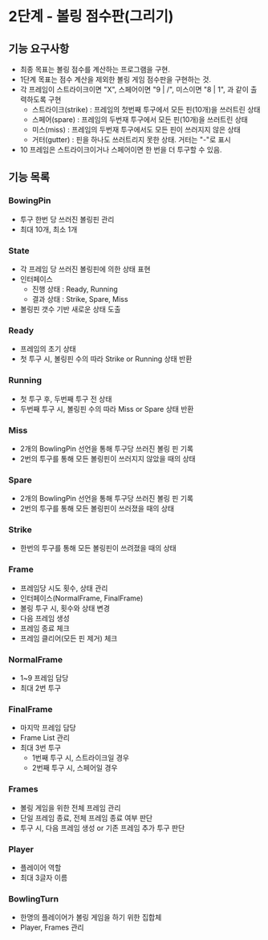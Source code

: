 # 2단계 - 볼링 점수판(그리기)

## 기능 요구사항
- 최종 목표는 볼링 점수를 계산하는 프로그램을 구현.
- 1단계 목표는 점수 계산을 제외한 볼링 게임 점수판을 구현하는 것.
- 각 프레임이 스트라이크이면 "X", 스페어이면 "9 | /", 미스이면 "8 | 1", 과 같이 출력하도록 구현
  - 스트라이크(strike) : 프레임의 첫번째 투구에서 모든 핀(10개)을 쓰러트린 상태
  - 스페어(spare) : 프레임의 두번재 투구에서 모든 핀(10개)을 쓰러트린 상태
  - 미스(miss) : 프레임의 두번재 투구에서도 모든 핀이 쓰러지지 않은 상태
  - 거터(gutter) : 핀을 하나도 쓰러트리지 못한 상태. 거터는 "-"로 표시
- 10 프레임은 스트라이크이거나 스페어이면 한 번을 더 투구할 수 있음.


## 기능 목록
### BowingPin
- 투구 한번 당 쓰러진 볼링핀 관리
- 최대 10개, 최소 1개 


### State
- 각 프레임 당 쓰러진 볼링핀에 의한 상태 표현
- 인터페이스
  - 진행 상태 : Ready, Running
  - 결과 상태 : Strike, Spare, Miss
- 볼링핀 갯수 기반 새로운 상태 도출


### Ready
- 프레임의 초기 상태
- 첫 투구 시, 볼링핀 수의 따라 Strike or Running 상태 반환 


### Running
- 첫 투구 후, 두번째 투구 전 상태
- 두번째 투구 시, 볼링핀 수의 따라 Miss or Spare 상태 반환 


### Miss
- 2개의 BowlingPin 선언을 통해 투구당 쓰러진 볼링 핀 기록
- 2번의 투구를 통해 모든 볼링핀이 쓰러지지 않았을 때의 상태


### Spare
- 2개의 BowlingPin 선언을 통해 투구당 쓰러진 볼링 핀 기록
- 2번의 투구를 통해 모든 볼링핀이 쓰러졌을 때의 상태


### Strike
- 한번의 투구를 통해 모든 볼링핀이 쓰려졌을 때의 상태


### Frame
- 프레임당 시도 횟수, 상태 관리
- 인터페이스(NormalFrame, FinalFrame)
- 볼링 투구 시, 횟수와 상태 변경
- 다음 프레임 생성
- 프레임 종료 체크
- 프레임 클리어(모든 핀 제거) 체크


### NormalFrame
- 1~9 프레임 담당
- 최대 2번 투구


### FinalFrame
- 마지막 프레임 담당
- Frame List 관리
- 최대 3번 투구
  - 1번째 투구 시, 스트라이크일 경우
  - 2번째 투구 시, 스페어일 경우


### Frames
- 볼링 게임을 위한 전체 프레임 관리
- 단일 프레임 종료, 전체 프레임 종료 여부 판단
- 투구 시, 다음 프레임 생성 or 기존 프레임 추가 투구 판단


### Player
- 플레이어 역할
- 최대 3글자 이름


### BowlingTurn
- 한명의 플레이어가 볼링 게임을 하기 위한 집합체
- Player, Frames 관리
